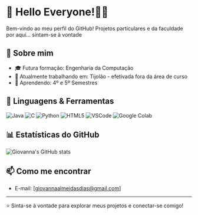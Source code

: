 # 👋 Hello Everyone!👩‍💻

Bem-vindo ao meu perfil do GitHub! Projetos particulares e da faculdade por aqui... sintam-se à vontade

## 🚀 Sobre mim

- 🎓 Futura formação: Engenharia da Computação
- 💼 Atualmente trabalhando em: Tijolão - efetivada fora da área de curso
- 🌱 Aprendendo: 4º e 5º Semestres

## 🔧 Linguagens & Ferramentas

![Java](https://img.shields.io/badge/-Java-%23ED8B00?style=flat-square&logo=java&logoColor=white)
![C](https://img.shields.io/badge/-C-%2300599C?style=flat-square&logo=c&logoColor=white)
![Python](https://img.shields.io/badge/-Python-%233776AB?style=flat-square&logo=python&logoColor=white)
![HTML5](https://img.shields.io/badge/-HTML5-%23E34F26?style=flat-square&logo=html5&logoColor=white)
![VSCode](https://img.shields.io/badge/-VSCode-%23007ACC?style=flat-square&logo=visual-studio-code&logoColor=white)
![Google Colab](https://img.shields.io/badge/-Google%20Colab-%23F9AB00?style=flat-square&logo=google-colab&logoColor=white)

## 📊 Estatísticas do GitHub
![Giovanna's GitHub stats](https://github-readme-stats.vercel.app/api?username=gi-a-dias&show_icons=true&theme=radical)

## 📫 Como me encontrar

- E-mail: [giovannaalmeidasdias@gmail.com]

---

⭐️ Sinta-se à vontade para explorar meus projetos e conectar-se comigo!
